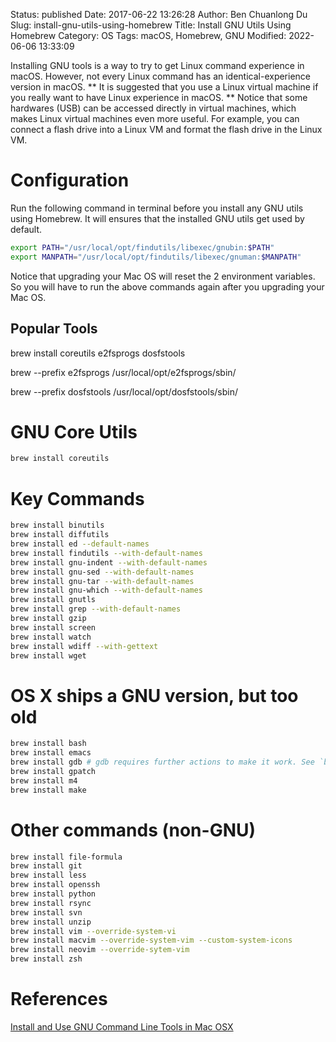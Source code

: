 Status: published
Date: 2017-06-22 13:26:28
Author: Ben Chuanlong Du
Slug: install-gnu-utils-using-homebrew
Title: Install GNU Utils Using Homebrew
Category: OS
Tags: macOS, Homebrew, GNU
Modified: 2022-06-06 13:33:09


Installing GNU tools is a way to try to get Linux command experience in macOS. 
However, 
not every Linux command has an identical-experience version in macOS.
**
It is suggested that you use a Linux virtual machine 
if you really want to have Linux experience in macOS.
**
Notice that some hardwares (USB) can be accessed directly in virtual machines,
which makes Linux virtual machines even more useful.
For example, 
you can connect a flash drive into a Linux VM 
and format the flash drive in the Linux VM. 

# Configuration

Run the following command in terminal before you install any GNU utils using Homebrew.
It will ensures that the installed GNU utils get used by default.

```bash
export PATH="/usr/local/opt/findutils/libexec/gnubin:$PATH"
export MANPATH="/usr/local/opt/findutils/libexec/gnuman:$MANPATH"
```

Notice that upgrading your Mac OS will reset the 2 environment variables.
So you will have to run the above commands again after you upgrading your Mac OS.

## Popular Tools

brew install coreutils e2fsprogs dosfstools

brew --prefix e2fsprogs
/usr/local/opt/e2fsprogs/sbin/

brew --prefix dosfstools
/usr/local/opt/dosfstools/sbin/

# GNU Core Utils

```bash
brew install coreutils
```

# Key Commands

```bash
brew install binutils
brew install diffutils
brew install ed --default-names
brew install findutils --with-default-names
brew install gnu-indent --with-default-names
brew install gnu-sed --with-default-names
brew install gnu-tar --with-default-names
brew install gnu-which --with-default-names
brew install gnutls
brew install grep --with-default-names
brew install gzip
brew install screen
brew install watch
brew install wdiff --with-gettext
brew install wget
```

# OS X ships a GNU version, but too old

```bash
brew install bash
brew install emacs
brew install gdb # gdb requires further actions to make it work. See `brew info gdb`.
brew install gpatch
brew install m4
brew install make
```

# Other commands (non-GNU)

```bash
brew install file-formula
brew install git
brew install less
brew install openssh
brew install python
brew install rsync
brew install svn
brew install unzip
brew install vim --override-system-vi
brew install macvim --override-system-vim --custom-system-icons
brew install neovim --override-sytem-vim
brew install zsh
```

# References

[Install and Use GNU Command Line Tools in Mac OSX](https://www.topbug.net/blog/2013/04/14/install-and-use-gnu-command-line-tools-in-mac-os-x/)
